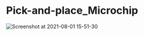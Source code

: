 # Pick-and-place_Microchip
![Screenshot at 2021-08-01 15-51-30](https://user-images.githubusercontent.com/26322085/127773411-6b426f62-5959-4559-9a1e-79d0a0fc027c.png)

